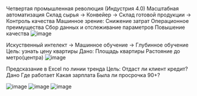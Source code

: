 Четвертая промышленная революция (Индустрия 4.0)
Масштабная автоматизация
Склад сырья -> Конвейер -> Склад готовой продукции -> Контроль качества
Машинное зрение:
Снижение затрат
Операционное преимущества 
Сбор данных и отслеживание параметров
Повышение качества
![image](https://user-images.githubusercontent.com/97594483/188415362-ab0c1eb3-01d0-4336-b2a9-ebaef900d6e6.png)


Искуственный интелект -> Машинное обучение -> Глубинное обучение
Цель: узнать цену квартиры
Дано:
Площадь квартиры
Растояние до метро(центра)
![image](https://user-images.githubusercontent.com/97594452/190994444-09602a42-2a23-40a2-af82-fde7007d03ac.png)

Предсказание в Excel по линии тренда
Цель: 
Отдаст ли клиент кредит?
Дано
Где работает
Какая зарплата
Была ли просрочка 90+?


![image](https://user-images.githubusercontent.com/97594483/194005834-6036d8c9-1299-464d-a4ad-854406fef828.png)
![image](https://user-images.githubusercontent.com/97594483/194005858-f764fbd7-4cca-49ad-bc72-ae625898a37e.png)
![image](https://user-images.githubusercontent.com/97594483/194005898-227a2e00-e5c8-47d5-b470-34a0fe8e960f.png)
